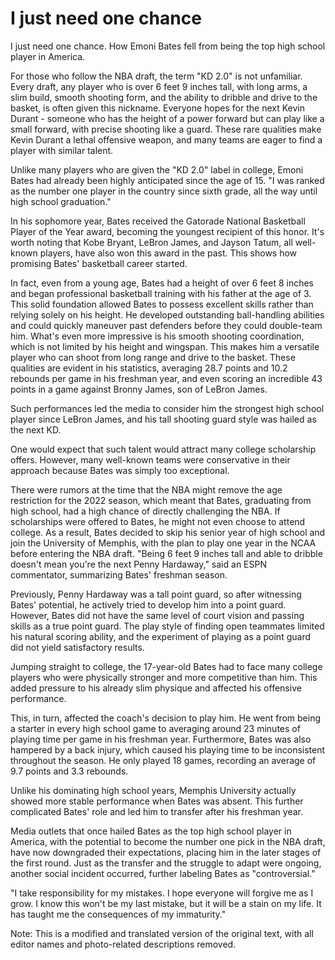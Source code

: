 # I just need one chance 
 I just need one chance. How Emoni Bates fell from being the top high school player in America.

For those who follow the NBA draft, the term "KD 2.0" is not unfamiliar. Every draft, any player who is over 6 feet 9 inches tall, with long arms, a slim build, smooth shooting form, and the ability to dribble and drive to the basket, is often given this nickname. Everyone hopes for the next Kevin Durant - someone who has the height of a power forward but can play like a small forward, with precise shooting like a guard. These rare qualities make Kevin Durant a lethal offensive weapon, and many teams are eager to find a player with similar talent.

Unlike many players who are given the "KD 2.0" label in college, Emoni Bates had already been highly anticipated since the age of 15. "I was ranked as the number one player in the country since sixth grade, all the way until high school graduation."

In his sophomore year, Bates received the Gatorade National Basketball Player of the Year award, becoming the youngest recipient of this honor. It's worth noting that Kobe Bryant, LeBron James, and Jayson Tatum, all well-known players, have also won this award in the past. This shows how promising Bates' basketball career started.

In fact, even from a young age, Bates had a height of over 6 feet 8 inches and began professional basketball training with his father at the age of 3. This solid foundation allowed Bates to possess excellent skills rather than relying solely on his height. He developed outstanding ball-handling abilities and could quickly maneuver past defenders before they could double-team him. What's even more impressive is his smooth shooting coordination, which is not limited by his height and wingspan. This makes him a versatile player who can shoot from long range and drive to the basket. These qualities are evident in his statistics, averaging 28.7 points and 10.2 rebounds per game in his freshman year, and even scoring an incredible 43 points in a game against Bronny James, son of LeBron James.

Such performances led the media to consider him the strongest high school player since LeBron James, and his tall shooting guard style was hailed as the next KD.

One would expect that such talent would attract many college scholarship offers. However, many well-known teams were conservative in their approach because Bates was simply too exceptional.

There were rumors at the time that the NBA might remove the age restriction for the 2022 season, which meant that Bates, graduating from high school, had a high chance of directly challenging the NBA. If scholarships were offered to Bates, he might not even choose to attend college. As a result, Bates decided to skip his senior year of high school and join the University of Memphis, with the plan to play one year in the NCAA before entering the NBA draft. "Being 6 feet 9 inches tall and able to dribble doesn't mean you're the next Penny Hardaway," said an ESPN commentator, summarizing Bates' freshman season.

Previously, Penny Hardaway was a tall point guard, so after witnessing Bates' potential, he actively tried to develop him into a point guard. However, Bates did not have the same level of court vision and passing skills as a true point guard. The play style of finding open teammates limited his natural scoring ability, and the experiment of playing as a point guard did not yield satisfactory results.

Jumping straight to college, the 17-year-old Bates had to face many college players who were physically stronger and more competitive than him. This added pressure to his already slim physique and affected his offensive performance.

This, in turn, affected the coach's decision to play him. He went from being a starter in every high school game to averaging around 23 minutes of playing time per game in his freshman year. Furthermore, Bates was also hampered by a back injury, which caused his playing time to be inconsistent throughout the season. He only played 18 games, recording an average of 9.7 points and 3.3 rebounds.

Unlike his dominating high school years, Memphis University actually showed more stable performance when Bates was absent. This further complicated Bates' role and led him to transfer after his freshman year.

Media outlets that once hailed Bates as the top high school player in America, with the potential to become the number one pick in the NBA draft, have now downgraded their expectations, placing him in the later stages of the first round. Just as the transfer and the struggle to adapt were ongoing, another social incident occurred, further labeling Bates as "controversial."

"I take responsibility for my mistakes. I hope everyone will forgive me as I grow. I know this won't be my last mistake, but it will be a stain on my life. It has taught me the consequences of my immaturity."

Note: This is a modified and translated version of the original text, with all editor names and photo-related descriptions removed.